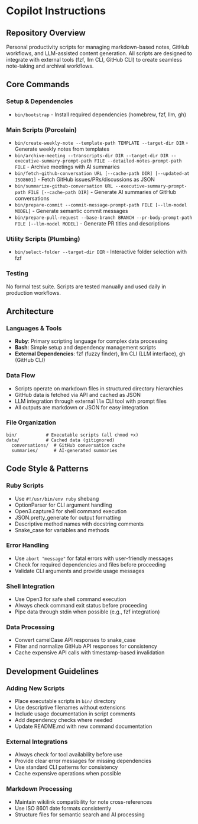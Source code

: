 # Copilot Instructions

## Repository Overview

Personal productivity scripts for managing markdown-based notes, GitHub workflows, and LLM-assisted content generation. All scripts are designed to integrate with external tools (fzf, llm CLI, GitHub CLI) to create seamless note-taking and archival workflows.

## Core Commands

### Setup & Dependencies
- `bin/bootstrap` - Install required dependencies (homebrew, fzf, llm, gh)

### Main Scripts (Porcelain)
- `bin/create-weekly-note --template-path TEMPLATE --target-dir DIR` - Generate weekly notes from templates
- `bin/archive-meeting --transcripts-dir DIR --target-dir DIR --executive-summary-prompt-path FILE --detailed-notes-prompt-path FILE` - Archive meetings with AI summaries
- `bin/fetch-github-conversation URL [--cache-path DIR] [--updated-at ISO8601]` - Fetch GitHub issues/PRs/discussions as JSON
- `bin/summarize-github-conversation URL --executive-summary-prompt-path FILE [--cache-path DIR]` - Generate AI summaries of GitHub conversations
- `bin/prepare-commit --commit-message-prompt-path FILE [--llm-model MODEL]` - Generate semantic commit messages
- `bin/prepare-pull-request --base-branch BRANCH --pr-body-prompt-path FILE [--llm-model MODEL]` - Generate PR titles and descriptions

### Utility Scripts (Plumbing)
- `bin/select-folder --target-dir DIR` - Interactive folder selection with fzf

### Testing
No formal test suite. Scripts are tested manually and used daily in production workflows.

## Architecture

### Languages & Tools
- **Ruby**: Primary scripting language for complex data processing
- **Bash**: Simple setup and dependency management scripts
- **External Dependencies**: fzf (fuzzy finder), llm CLI (LLM interface), gh (GitHub CLI)

### Data Flow
- Scripts operate on markdown files in structured directory hierarchies
- GitHub data is fetched via API and cached as JSON
- LLM integration through external `llm` CLI tool with prompt files
- All outputs are markdown or JSON for easy integration

### File Organization
```
bin/           # Executable scripts (all chmod +x)
data/          # Cached data (gitignored)
  conversations/  # GitHub conversation cache
  summaries/      # AI-generated summaries
```

## Code Style & Patterns

### Ruby Scripts
- Use `#!/usr/bin/env ruby` shebang
- OptionParser for CLI argument handling
- Open3.capture3 for shell command execution
- JSON.pretty_generate for output formatting
- Descriptive method names with docstring comments
- Snake_case for variables and methods

### Error Handling
- Use `abort "message"` for fatal errors with user-friendly messages
- Check for required dependencies and files before proceeding
- Validate CLI arguments and provide usage messages

### Shell Integration
- Use Open3 for safe shell command execution
- Always check command exit status before proceeding
- Pipe data through stdin when possible (e.g., fzf integration)

### Data Processing
- Convert camelCase API responses to snake_case
- Filter and normalize GitHub API responses for consistency
- Cache expensive API calls with timestamp-based invalidation

## Development Guidelines

### Adding New Scripts
- Place executable scripts in `bin/` directory
- Use descriptive filenames without extensions
- Include usage documentation in script comments
- Add dependency checks where needed
- Update README.md with new command documentation

### External Integrations
- Always check for tool availability before use
- Provide clear error messages for missing dependencies
- Use standard CLI patterns for consistency
- Cache expensive operations when possible

### Markdown Processing
- Maintain wikilink compatibility for note cross-references
- Use ISO 8601 date formats consistently
- Structure files for semantic search and AI processing
